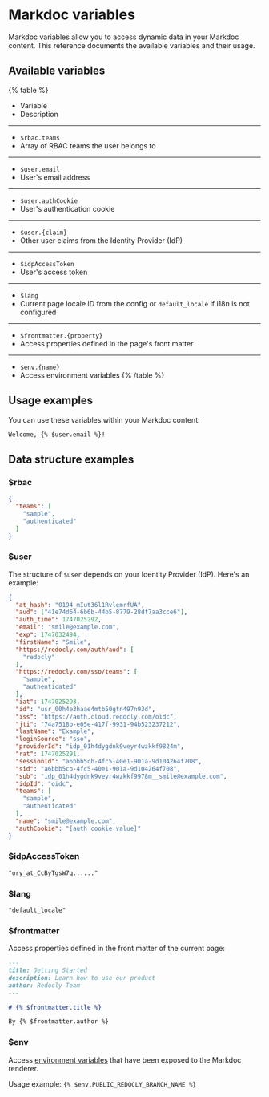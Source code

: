# Markdoc variables

Markdoc variables allow you to access dynamic data in your Markdoc content.
This reference documents the available variables and their usage.

## Available variables

{% table %}
- Variable
- Description
---
- `$rbac.teams`
- Array of RBAC teams the user belongs to
---
- `$user.email`
- User's email address
---
- `$user.authCookie`
- User's authentication cookie
---
- `$user.{claim}`
- Other user claims from the Identity Provider (IdP)
---
<!-- Not very useful so do not expose in the docs
 - `$headers.{header-name}`
- HTTP headers (only for authenticated users)
--- -->
<!-- Not working (bug reported: https://github.com/Redocly/redocly/issues/15369)
- `$remoteAddr.ipAddress`
- User's IP address
--- -->
- `$idpAccessToken`
- User's access token
---
- `$lang`
- Current page locale ID from the config or `default_locale` if i18n is not configured
---
- `$frontmatter.{property}`
- Access properties defined in the page's front matter
---
- `$env.{name}`
- Access environment variables
{% /table %}

## Usage examples

You can use these variables within your Markdoc content:

```md
Welcome, {% $user.email %}!
```

## Data structure examples

### $rbac

```json
{
  "teams": [
    "sample",
    "authenticated"
  ]
}
```

### $user

The structure of `$user` depends on your Identity Provider (IdP). Here's an example:

```json
{
  "at_hash": "0194_mIut36l1RvlemrfUA",
  "aud": ["41e74d64-6b6b-44b5-8779-28df7aa3cce6"],
  "auth_time": 1747025292,
  "email": "smile@example.com",
  "exp": 1747032494,
  "firstName": "Smile",
  "https://redocly.com/auth/aud": [
    "redocly"
  ],
  "https://redocly.com/sso/teams": [
    "sample",
    "authenticated"
  ],
  "iat": 1747025293,
  "id": "usr_00h4e3haae4mtb50gtn497n93d",
  "iss": "https://auth.cloud.redocly.com/oidc",
  "jti": "74a7518b-e05e-417f-9931-94b523237212",
  "lastName": "Example",
  "loginSource": "sso",
  "providerId": "idp_01h4dygdnk9veyr4wzkkf9824m",
  "rat": 1747025291,
  "sessionId": "a6bbb5cb-4fc5-40e1-901a-9d104264f708",
  "sid": "a6bbb5cb-4fc5-40e1-901a-9d104264f708",
  "sub": "idp_01h4dygdnk9veyr4wzkkf9978m__smile@example.com",
  "idpId": "oidc",
  "teams": [
    "sample",
    "authenticated"
  ],
  "name": "smile@example.com",
  "authCookie": "[auth cookie value]"
}
```

<!-- This has a problem with the output
### $remoteAddr

```json
{ 
  "hostname": "::ffff:10.0.1.146", 
  "port": 44336 
}
``` -->

### $idpAccessToken

```md
"ory_at_CcByTgsW7q......"
```

### $lang

```md
"default_locale"
```

### $frontmatter

Access properties defined in the front matter of the current page:

```md {% title="example.md" process=false %}
---
title: Getting Started
description: Learn how to use our product
author: Redocly Team
---

# {% $frontmatter.title %}

By {% $frontmatter.author %}
```

### $env

Access [environment variables](../../setup/concepts/env-variables.md) that have been exposed to the Markdoc renderer.

Usage example: `{% $env.PUBLIC_REDOCLY_BRANCH_NAME %}`
